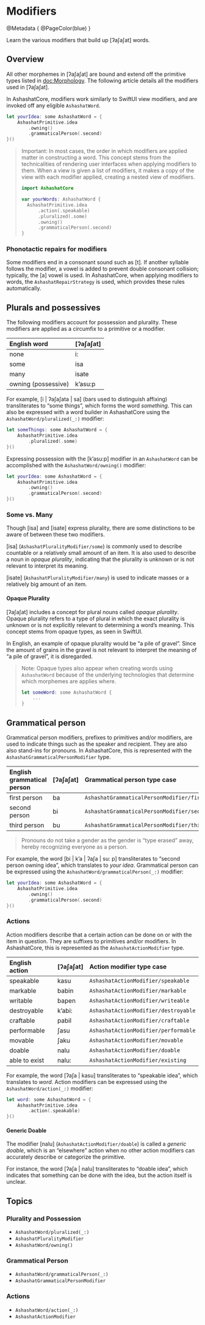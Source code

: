 # Modifiers

@Metadata {
    @PageColor(blue)
}

Learn the various modifiers that build up [ʔaʃaʃat] words.

## Overview

All other morphemes in [ʔaʃaʃat] are bound and extend off the primitive types listed in <doc:Morphology>. The following
article details all the modifiers used in [ʔaʃaʃat].

In AshashatCore, modifiers work similarly to SwiftUI view modifiers, and are invoked off any eligible ``AshashatWord``.

```swift
let yourIdea: some AshashatWord = {
    AshashatPrimitive.idea
        .owning()
        .grammaticalPerson(.second)
}()
```

> Important: In most cases, the order in which modifiers are applied matter in constructing a word. This concept stems
> from the technicalities of rendering user interfaces when applying modifiers to them. When a view is given a list of
> modifiers, it makes a copy of the view with each modifier applied, creating a nested view of modifiers.
>
> ```swift
> import AshashatCore
> 
> var yourWords: AshashatWord {
>   AshashatPrimitive.idea
>       .action(.speakable)
>       .pluralized(.some)
>       .owning()
>       .grammaticalPerson(.second)
> }
> ```

### Phonotactic repairs for modifiers

Some modifiers end in a consonant sound such as [t]. If another syllable follows the modifier, a vowel is added to
prevent double consonant collision; typically, the [a] vowel is used. In AshashatCore, when applying modifiers to
words, the ``AshashatRepairStrategy`` is used, which provides these rules automatically.


## Plurals and possessives

The following modifiers account for possession and plurality. These modifiers are applied as a circumfix to a primitive
or a modifier.

| English word        | [ʔaʃaʃat] |
| :------------------ | :-------- |
| none                | i:        |
| some                | isa       |
| many                | isate     |
| owning (possessive) | k’asu:p   |


For example, [i \| ʔaʃaʃata \| sa] (bars used to distinguish affixing) transliterates to “some things”, which forms the
word *something*. This can also be expressed with a word builder in AshashatCore using the
``AshashatWord/pluralized(_:)`` modifier:

```swift
let someThings: some AshashatWord = {
    AshashatPrimitive.idea
        .pluralized(.some)
}()
```

Expressing possession with the [k’asu:p] modifier in an ``AshashatWord`` can be accomplished with the
``AshashatWord/owning()`` modifier:

```swift
let yourIdea: some AshashatWord = {
    AshashatPrimitive.idea
        .owning()
        .grammaticalPerson(.second)
}()
```

### Some vs. Many

Though [isa] and [isate] express plurality, there are some distinctions to be aware of between these two modifiers.

[isa] (``AshashatPluralityModifier/some``) is commonly used to describe countable or a relatively small amount of an
item. It is also used to describe a noun in *opaque plurality*, indicating that the plurality is unknown or is not
relevant to interpret its meaning.

[isate] (``AshashatPluralityModifier/many``) is used to indicate masses or a relatively big amount of an item.

#### Opaque Plurality

[ʔaʃaʃat] includes a concept for plural nouns called *opaque plurality*. Opaque plurality refers to a type of plural in
which the exact plurality is unknown or is not explicitly relevant to determining a word’s meaning. This concept stems
from opaque types, as seen in SwiftUI.

In English, an example of opaque plurality would be “a pile of gravel”. Since the amount of grains in the gravel is not
relevant to interpret the meaning of “a pile of gravel”, it is disregarded.

> Note: Opaque types also appear when creating words using ``AshashatWord`` because of the underlying technologies that
> determine which morphemes are applies where.
>
> ```swift
> let someWord: some AshashatWord {
>     ...
> }
> ```

## Grammatical person

Grammatical person modifiers, prefixes to primitives and/or modifiers, are used to indicate things such as the speaker
and recipient. They are also also stand-ins for pronouns. In AshashatCore, this is represented with the 
``AshashatGrammaticalPersonModifier`` type.

| English grammatical person | [ʔaʃaʃat] | Grammatical person type case                 |
| :------------------------- | :-------- | :------------------------------------------- |
| first person               | ba        | ``AshashatGrammaticalPersonModifier/first``  |
| second person              | bi        | ``AshashatGrammaticalPersonModifier/second`` |
| third person               | bu        | ``AshashatGrammaticalPersonModifier/third``  |

> Pronouns do not take a gender as the gender is “type erased” away, hereby recognizing everyone as a person.


For example, the word [bi | k’a | ʔaʃa | su: p] transliterates to “second person owning idea”, which translates to *your
idea*. Grammatical person can be expressed using the ``AshashatWord/grammaticalPerson(_:)`` modifier:

```swift
let yourIdea: some AshashatWord = {
    AshashatPrimitive.idea
        .owning()
        .grammaticalPerson(.second)
}()
```

### Actions

Action modifiers describe that a certain action can be done on or with the item in question. They are suffixes to
primitives and/or modifiers. In AshashatCore, this is represented as the ``AshashatActionModifier`` type.

| English action | [ʔaʃaʃat] | Action modifier type case              |
| :------------- | :-------- | :------------------------------------- |
| speakable      | kasu      | ``AshashatActionModifier/speakable``   |
| markable       | babin     | ``AshashatActionModifier/markable``    |
| writable       | bapen     | ``AshashatActionModifier/writeable``   |
| destroyable    | k’abi:    | ``AshashatActionModifier/destroyable`` |
| craftable      | pabil     | ``AshashatActionModifier/craftable``   |
| performable    | ʃasu      | ``AshashatActionModifier/performable`` |
| movable        | ʃaku      | ``AshashatActionModifier/movable``     |
| doable         | nalu      | ``AshashatActionModifier/doable``      |
| able to exist  | nalu:     | ``AshashatActionModifier/existing``    |


For example, the word [ʔaʃa | kasu] transliterates to “speakable idea”, which translates to *word*. Action modifiers can
be expressed using the ``AshashatWord/action(_:)`` modifier:

```swift
let word: some AshashatWord = {
    AshashatPrimitive.idea
        .action(.speakable)
}()
```

#### Generic Doable

The modifier [nalu] (``AshashatActionModifier/doable``) is called a *generic doable*, which is an “elsewhere” action
when no other action modifiers can accurately describe or categorize the primitive.

For instance, the word [ʔaʃa | nalu] transliterates to “doable idea”, which indicates that something can be done with
the idea, but the action itself is unclear.


## Topics

### Plurality and Possession

- ``AshashatWord/pluralized(_:)``
- ``AshashatPluralityModifier``
- ``AshashatWord/owning()``

### Grammatical Person

- ``AshashatWord/grammaticalPerson(_:)``
- ``AshashatGrammaticalPersonModifier``

### Actions

- ``AshashatWord/action(_:)``
- ``AshashatActionModifier``
